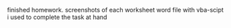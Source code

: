 finished homework. 
screenshots of each worksheet
word file with vba-scipt i used to complete the task at hand
